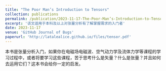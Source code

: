 ```yaml
---
title: "The Poor Man’s Introduction to Tensors"
collection: publications
permalink: /publication/2023-11-17-The-Poor-Man’s-Introduction-to-Tensors
excerpt: '该文适用于本科及以上对张量分析有了解掌握需求的入门者'
date: 2023-11-17
venue: 'GitHub Journal of Bugs'
paperurl: 'http://latalealice.github.io/files/tensor.pdf'
---
```


本书是张量分析入门，如果你在电磁场电磁波、空气动力学及流体力学等课程的学习过程中，或者将要学习这些课程，苦于思考什么是矢量？什么是张量？并且如何去运用它们？这本书会给你一定的启发。
